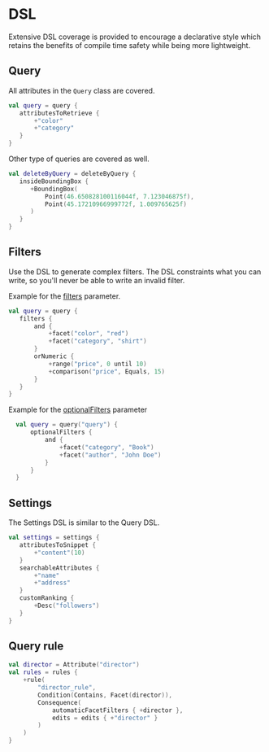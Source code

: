 # DSL

Extensive DSL coverage is provided to encourage a declarative style which retains the benefits of compile time safety while being more lightweight.

## Query

All attributes in the `Query` class are covered.

```kotlin
val query = query { 
   attributesToRetrieve { 
       +"color"
       +"category"
   }
}
```

Other type of queries are covered as well.

```kotlin
val deleteByQuery = deleteByQuery {
   insideBoundingBox {
      +BoundingBox(
          Point(46.650828100116044f, 7.123046875f),
          Point(45.17210966999772f, 1.009765625f)
      )
   }
}
```

## Filters

Use the DSL to generate complex filters.
The DSL constraints what you can write, so you'll never be able to write an invalid filter.

Example for the [filters](https://www.algolia.com/doc/api-reference/api-parameters/filters/) parameter.

```kotlin
val query = query {
   filters {
       and {
           +facet("color", "red")
           +facet("category", "shirt")
       }
       orNumeric {
           +range("price", 0 until 10)
           +comparison("price", Equals, 15)
       }
   }
}
```

Example for the [optionalFilters](https://www.algolia.com/doc/api-reference/api-parameters/optionalFilters/) parameter

```kotlin
  val query = query("query") {
      optionalFilters {
          and {
              +facet("category", "Book")
              +facet("author", "John Doe")
          }
      }
  }
```

## Settings

The Settings DSL is similar to the Query DSL.

```kotlin
val settings = settings {
   attributesToSnippet {
       +"content"(10)
   }
   searchableAttributes {
       +"name"
       +"address"
   }
   customRanking {
       +Desc("followers")
   }
}
```

## Query rule

```kotlin
val director = Attribute("director")
val rules = rules {
    +rule(
        "director_rule",
        Condition(Contains, Facet(director)),
        Consequence(
            automaticFacetFilters { +director },
            edits = edits { +"director" }
        )
    )
}
```
